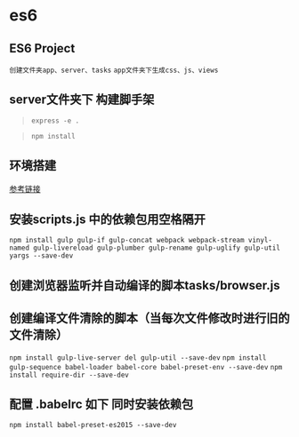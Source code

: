 # es6
## ES6 Project
`创建文件夹app、server、tasks`
`app文件夹下生成css、js、views`
## server文件夹下 构建脚手架
>`express -e .`

>`npm install`
## 环境搭建
[参考链接](http://blog.csdn.net/qq_29676303/article/details/76098196)
## 安装scripts.js 中的依赖包用空格隔开
`npm install gulp gulp-if gulp-concat webpack webpack-stream vinyl-named gulp-livereload gulp-plumber gulp-rename gulp-uglify gulp-util yargs --save-dev`

## 创建浏览器监听并自动编译的脚本tasks/browser.js
## 创建编译文件清除的脚本（当每次文件修改时进行旧的文件清除）
`npm install gulp-live-server del gulp-util --save-dev`
`npm install gulp-sequence babel-loader babel-core babel-preset-env --save-dev`
`npm install require-dir --save-dev`
## 配置 .babelrc 如下 同时安装依赖包
`npm install babel-preset-es2015 --save-dev`